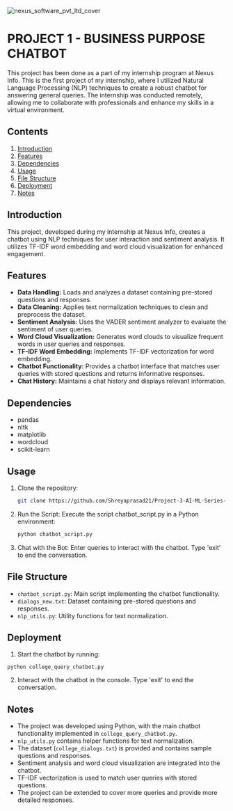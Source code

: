 ![nexus_software_pvt_ltd_cover](https://github.com/Shreyaprasad21/Project-3-AI-ML-Series-Multiple-Disease-Detection-system/assets/142075353/1e542e0d-2db0-41cb-99b7-d8f61c9da7cb)

# PROJECT 1 - BUSINESS PURPOSE CHATBOT
This project has been done as a part of my internship program at Nexus Info. This is the first project of my internship, where I utilized Natural Language Processing (NLP) techniques to create a robust chatbot for answering general queries. The internship was conducted remotely, allowing me to collaborate with professionals and enhance my skills in a virtual environment.

## Contents
1. [Introduction](#introduction)
2. [Features](#features)
3. [Dependencies](#dependencies)
4. [Usage](#usage)
5. [File Structure](#file-structure)
6. [Deployment](#deployment)
7. [Notes](#notes)

## Introduction
This project, developed during my internship at Nexus Info, creates a chatbot using NLP techniques for user interaction and sentiment analysis. It utilizes TF-IDF word embedding and word cloud visualization for enhanced engagement.

## Features
- **Data Handling:** Loads and analyzes a dataset containing pre-stored questions and responses.
- **Data Cleaning:** Applies text normalization techniques to clean and preprocess the dataset.
- **Sentiment Analysis:** Uses the VADER sentiment analyzer to evaluate the sentiment of user queries.
- **Word Cloud Visualization:** Generates word clouds to visualize frequent words in user queries and responses.
- **TF-IDF Word Embedding:** Implements TF-IDF vectorization for word embedding.
- **Chatbot Functionality:** Provides a chatbot interface that matches user queries with stored questions and returns informative responses.
- **Chat History:** Maintains a chat history and displays relevant information.

## Dependencies
- pandas
- nltk
- matplotlib
- wordcloud
- scikit-learn

## Usage
1. Clone the repository:
   ```sh
   git clone https://github.com/Shreyaprasad21/Project-3-AI-ML-Series-Multiple-Disease-Detection-system.git

2. Run the Script: Execute the script chatbot_script.py in a Python environment:
   ```sh
   python chatbot_script.py

3. Chat with the Bot: Enter queries to interact with the chatbot. Type 'exit' to end the conversation.
  
## File Structure
- `chatbot_script.py`: Main script implementing the chatbot functionality.
- `dialogs_new.txt`: Dataset containing pre-stored questions and responses.
- `nlp_utils.py`: Utility functions for text normalization.

## Deployment

1. Start the chatbot by running:
  ```
  python college_query_chatbot.py
  ```

2. Interact with the chatbot in the console. Type 'exit' to end the conversation.

## Notes
- The project was developed using Python, with the main chatbot functionality implemented in `college_query_chatbot.py`.
- `nlp_utils.py` contains helper functions for text normalization.
- The dataset (`college_dialogs.txt`) is provided and contains sample questions and responses.
- Sentiment analysis and word cloud visualization are integrated into the chatbot.
- TF-IDF vectorization is used to match user queries with stored questions.
- The project can be extended to cover more queries and provide more detailed responses.
